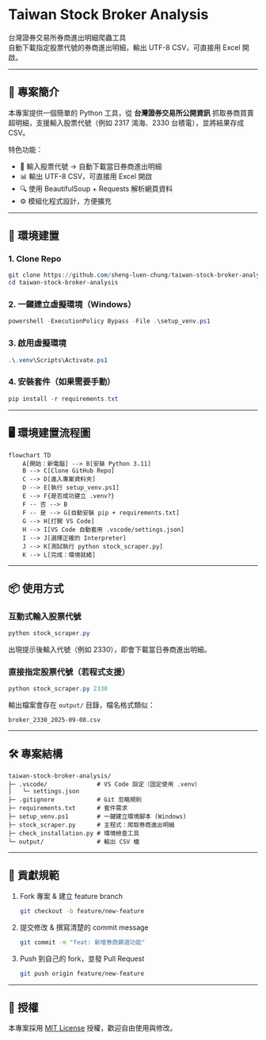 # Taiwan Stock Broker Analysis

台灣證券交易所券商進出明細爬蟲工具  
自動下載指定股票代號的券商進出明細，輸出 UTF-8 CSV，可直接用 Excel 開啟。  

---

## 📖 專案簡介

本專案提供一個簡單的 Python 工具，從 **台灣證券交易所公開資訊** 抓取券商買賣超明細，支援輸入股票代號（例如 2317 鴻海、2330 台積電），並將結果存成 CSV。  

特色功能：
- 📝 輸入股票代號 → 自動下載當日券商進出明細  
- 📊 輸出 UTF-8 CSV，可直接用 Excel 開啟  
- 🔍 使用 BeautifulSoup + Requests 解析網頁資料  
- ⚙️ 模組化程式設計，方便擴充  

---

## 🚀 環境建置

### 1. Clone Repo
```powershell
git clone https://github.com/sheng-luen-chung/taiwan-stock-broker-analysis.git
cd taiwan-stock-broker-analysis
````

### 2. 一鍵建立虛擬環境（Windows）

```powershell
powershell -ExecutionPolicy Bypass -File .\setup_venv.ps1
```

### 3. 啟用虛擬環境

```powershell
.\.venv\Scripts\Activate.ps1
```

### 4. 安裝套件（如果需要手動）

```powershell
pip install -r requirements.txt
```

---

## 🖥️ 環境建置流程圖

```mermaid
flowchart TD
    A[開始：新電腦] --> B[安裝 Python 3.11]
    B --> C[Clone GitHub Repo]
    C --> D[進入專案資料夾]
    D --> E[執行 setup_venv.ps1]
    E --> F{是否成功建立 .venv?}
    F -- 否 --> B
    F -- 是 --> G[自動安裝 pip + requirements.txt]
    G --> H[打開 VS Code]
    H --> I[VS Code 自動套用 .vscode/settings.json]
    I --> J[選擇正確的 Interpreter]
    J --> K[測試執行 python stock_scraper.py]
    K --> L[完成：環境就緒]
```

---

## 📦 使用方式

### 互動式輸入股票代號

```powershell
python stock_scraper.py
```

出現提示後輸入代號（例如 2330），即會下載當日券商進出明細。

### 直接指定股票代號（若程式支援）

```powershell
python stock_scraper.py 2330
```

輸出檔案會存在 `output/` 目錄，檔名格式類似：

```
broker_2330_2025-09-08.csv
```

---

## 🛠️ 專案結構

```
taiwan-stock-broker-analysis/
├─ .vscode/              # VS Code 設定（固定使用 .venv）
│   └─ settings.json
├─ .gitignore            # Git 忽略規則
├─ requirements.txt      # 套件需求
├─ setup_venv.ps1        # 一鍵建立環境腳本 (Windows)
├─ stock_scraper.py      # 主程式：爬取券商進出明細
├─ check_installation.py # 環境檢查工具
└─ output/               # 輸出 CSV 檔
```

---

## 🤝 貢獻規範

1. Fork 專案 & 建立 feature branch

   ```bash
   git checkout -b feature/new-feature
   ```
2. 提交修改 & 撰寫清楚的 commit message

   ```bash
   git commit -m "feat: 新增券商篩選功能"
   ```
3. Push 到自己的 fork，並發 Pull Request

   ```bash
   git push origin feature/new-feature
   ```

---

## 📜 授權

本專案採用 [MIT License](LICENSE) 授權，歡迎自由使用與修改。
